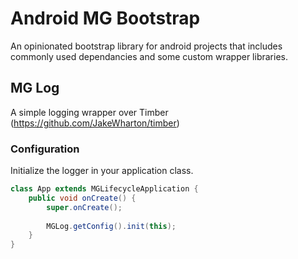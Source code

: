 # Android MG Bootstrap
An opinionated bootstrap library for android projects that includes commonly used dependancies and some custom wrapper libraries.

## MG Log
A simple logging wrapper over Timber (https://github.com/JakeWharton/timber)

### Configuration
Initialize the logger in your application class.
```java
class App extends MGLifecycleApplication {
    public void onCreate() {
        super.onCreate();
        
        MGLog.getConfig().init(this);
    }
}
```
